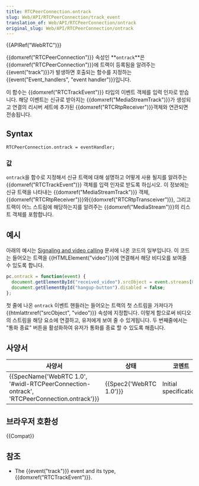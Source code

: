 ```yaml
---
title: RTCPeerConnection.ontrack
slug: Web/API/RTCPeerConnection/track_event
translation_of: Web/API/RTCPeerConnection/ontrack
original_slug: Web/API/RTCPeerConnection/ontrack
---
```

{{APIRef("WebRTC")}}

{{domxref("RTCPeerConnection")}} 속성인 **`ontrack`**은 {{domxref("RTCPeerConnection")}}에 트랙이 등록됨을 알려주는 {{event("track")}}가 발생하면 호출되는 함수를 지정하는 {{event("Event_handlers", "event handler")}}입니다.

이 함수는 {{domxref("RTCTrackEvent")}} 타입의 이벤트 객체를 입력 인자로 받습니다. 해당 이벤트는 신규로 받아지는 {{domxref("MediaStreamTrack")}}가 생성되고 연결의 리시버 세트에 추가된 {{domxref("RTCRtpReceiver")}}객체와 연관되면 전송됩니다.

## Syntax

    RTCPeerConnection.ontrack = eventHandler;

### 값

`ontrack`을 함수로 지정해서 신규 트랙에 대해 설명하고 어떻게 사용 될지를 알려주는 {{domxref("RTCTrackEvent")}} 객체를 입력 인자로 받도록 하십시오. 이 정보에는 신규 트랙을 나타내는 {{domxref("MediaStreamTrack")}} 객체, {{domxref("RTCRtpReceiver")}}와{{domxref("RTCRtpTransceiver")}}, 그리고 트랙이 어느 스트림에 해당하는지를 알려주는 {{domxref("MediaStream")}}의 리스트 객체를 포함합니다.

## 예시

아래의 예시는 [Signaling and video calling](/ko/docs/Web/API/WebRTC_API/Signaling_and_video_calling) 문서에 나온 코드의 일부입니다. 이 코드는 들어오는 트랙을 {{HTMLElement("video")}}에 연결해서 해당 비디오를 보여줄 수 있도록 합니다.

```js
pc.ontrack = function(event) {
  document.getElementById("received_video").srcObject = event.streams[0];
  document.getElementById("hangup-button").disabled = false;
};
```

첫 줄에 나온 `ontrack` 이벤트 핸들러는 들어오는 트랙의 첫 스트림을 가져다가 {{htmlattrxref("srcObject", "video")}} 속성에 지정합니다. 이렇게 함으로써 비디오의 스트림을 해당 요소에 연결하고, 유저에게 보여 줄 수 있게됩니다. 두 번째줄에서는 "통화 종료" 버튼을 활성화하여 유저가 통화를 종료 할 수 있도록 해줍니다.

## 사양서

| 사양서                                                                                                                   | 상태                             | 코멘트                 |
| ------------------------------------------------------------------------------------------------------------------------ | -------------------------------- | ---------------------- |
| {{SpecName('WebRTC 1.0', '#widl-RTCPeerConnection-ontrack', 'RTCPeerConnection.ontrack')}} | {{Spec2('WebRTC 1.0')}} | Initial specification. |

## 브라우저 호환성

{{Compat}}

## 참조

- The {{event("track")}} event and its type, {{domxref("RTCTrackEvent")}}.
